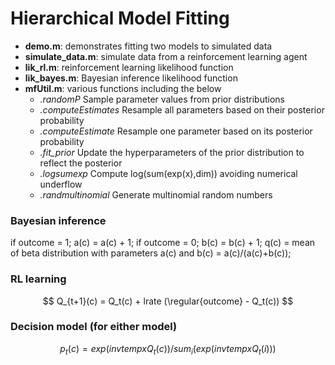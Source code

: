 # Hierarchical Model Fitting
 - **demo.m**:   demonstrates fitting two models to simulated data
 - **simulate_data.m**:   simulate data from a reinforcement learning agent
 - **lik_rl.m**:          reinforcement learning likelihood function
 - **lik_bayes.m**:       Bayesian inference likelihood function
 - **mfUtil.m**:          various functions including the below
    - *.randomP*            Sample parameter values from prior distributions
    - *.computeEstimates*   Resample all parameters based on their posterior probability
    - *.computeEstimate*    Resample one parameter based on its posterior probability
    - *.fit_prior*          Update the hyperparameters of the prior distribution to reflect the posterior
    - *.logsumexp*          Compute log(sum(exp(x),dim)) avoiding numerical underflow
    - *.randmultinomial*    Generate multinomial random numbers


### Bayesian inference
if outcome = 1; a(c)  = a(c) + 1; if outcome = 0; b(c) = b(c) + 1;
                   q(c) = mean of beta distribution with parameters a(c) and b(c) = a(c)/(a(c)+b(c));

### RL learning 

$$ Q_{t+1}(c) = Q_t(c) + lrate (\regular{outcome} - Q_t(c)) $$

### Decision model (for either model)
$$ p_t(c) = exp(invtemp x Q_t(c)) / sum_i(exp(invtemp x Q_t(i))) $$
